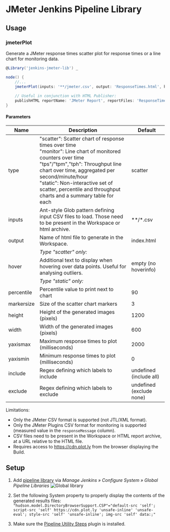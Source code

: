 # JMeter Jenkins Pipeline Library

Usage
-----

### jmeterPlot

Generate a JMeter response times scatter plot for response times or a line chart for monitoring data.

```groovy
@Library('jenkins-jmeter-lib') _

node() {
    //...
    jmeterPlot(inputs: '**/jmeter.csv', output: 'ResponseTimes.html', hover: 'AccountNo')
    
    // Useful in conjunction with HTML Publisher:
    publishHTML reportName: 'JMeter Report', reportFiles: 'ResponseTimes.html', reportDir: '.' // archive the entire folder incl. CSV files
}
```

#### Parameters
| Name   | Description | Default |
|--------|-------------|---------|
| type   | "scatter": Scatter chart of response times over time<br>"monitor": Line chart of monitored counters over time<br>"tps"/"tpm","tph": Throughput line chart over time, aggregated per second/minute/hour<br>"static": Non-interactive set of scatter, percentile and throughput charts and a summary table for each | scatter |
| inputs | Ant-style Glob pattern defining input CSV files to load. Those need to be present in the Workspace or html archive. | **/*.csv |
| output | Name of html file to generate in the Workspace. | index.html |
|| *Type "scatter" only:* ||
| hover  | Additional text to display when hovering over data points. Useful for analysing outliers. | empty (no hoverinfo) |
|| *Type "static" only:* ||
| percentile | Percentile value to print next to chart | 90 |
| markersize | Size of the scatter chart markers | 3 |
| height | Height of the generated images (pixels) | 1200 |
| width | Width of the generated images (pixels) | 600 |
| yaxismax | Maximum response times to plot (milliseconds) | 2000 |
| yaxismin | Minimum response times to plot (milliseconds) | 0 |
| include | Regex defining which labels to include | undefined (include all) |
| exclude | Regex defining which labels to exclude | undefined (exclude none) |

Limitations:
- Only the JMeter CSV format is supported (not JTL/XML format).
- Only the JMeter Plugins CSV format for monitoring is supported (measured value in the `responseMessage` column).
- CSV files need to be present in the Workspace or HTML report archive, at a URL relative to the HTML file.
- Requires access to https://cdn.plot.ly from the browser displaying the Build. 


Setup
-----

1. Add [pipeline library](https://jenkins.io/doc/book/pipeline/shared-libraries/#global-shared-libraries) via *Manage Jenkins » Configure System » Global Pipeline Libraries*
![Global library](https://jenkins.io/doc/book/resources/pipeline/add-global-pipeline-libraries.png)

2. Set the following System property to properly display the contents of the generated results files:
`"hudson.model.DirectoryBrowserSupport.CSP"="default-src 'self'; script-src 'self' https://cdn.plot.ly 'unsafe-inline' 'unsafe-eval'; style-src 'self' 'unsafe-inline'; img-src 'self' data:;"`

3. Make sure the [Pipeline Utility Steps](https://plugins.jenkins.io/pipeline-utility-steps) plugin is installed.
